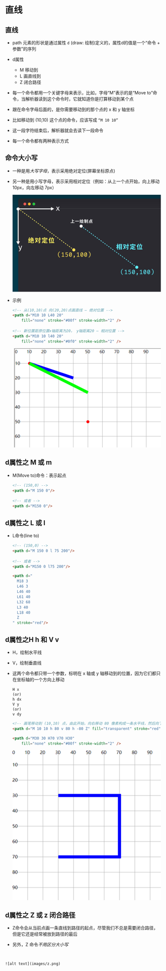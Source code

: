 # 直线

## 直线

+ path 元素的形状是通过属性 `d` (draw: 绘制)定义的，属性d的值是一个“命令 + 参数”的序列

+ d属性

  + M 移动到
  + L 画直线到
  + Z 闭合路径

+ 每一个命令都用一个关键字母来表示，比如，字母“M”表示的是“Move to”命令，当解析器读到这个命令时，它就知道你是打算移动到某个点
+ 跟在命令字母后面的，是你需要移动到的那个点的 x 和 y 轴坐标
+ 比如移动到 (10,10) 这个点的命令，应该写成 `“M 10 10”`
+ 这一段字符结束后，解析器就会去读下一段命令
+ 每一个命令都有两种表示方式

## 命令大小写

+ 一种是用*大写字母*，表示采用绝对定位(屏幕坐标原点)
+ 另一种是用小写字母，表示采用相对定位（例如：从上一个点开始，向上移动 10px，向左移动 7px）

  ![alt text](images/相对定位与绝对定位.png)

+ 示例

  ```html
  <!-- 从(10,10)点 向(20,20)点画直线 — 绝对位置 -->
  <path d="M10 10 L40 20"
      fill="none" stroke="#00f" stroke-width="2" />

  <!-- 新位置距原位置x轴距离为20， y轴距离20 — 相对位置 -->
  <path d="M10 10 l40 20"
      fill="none" stroke="#0f0" stroke-width="2" />
  ```

  ![alt text](images/相对定位与绝对定位2.png)

## d属性之 M 或 m

+ M(Move to)命令：表示起点

  ```html
  <!-- (150,0) -->
  <path d="M 150 0"/>

  <!-- 或者 -->
  <path d="M150 0"/>
  ```

## d属性之 L 或 l

+ L命令(line to)

  ```html
  <!-- (150,0) -->
  <path d="M 150 0 l 75 200"/>

  <!-- 或者 -->
  <path d="M150 0 l75 200"/>
  ```

  ```html
  <path d="
    M18 3
    L46 3
    L46 40
    L61 40
    L32 68
    L3 40
    L18 40
    Z
  " stroke="red"/>
  ```

## d属性之H h 和 V v

+ H，绘制水平线
+ V，绘制垂直线
+ 这两个命令都只带一个参数，标明在 x 轴或 y 轴移动到的位置，因为它们都只在坐标轴的一个方向上移动

  ```
  H x
  (or)
  h dx
  V y
  (or)
  v dy
  ```

  ```html
  <!-- 画笔移动到 (10,10) 点，由此开始，向右移动 80 像素构成一条水平线，然后向下移动 80 像素，然后向左移动 80 像素，然后再回到起点 -->
  <path d="M 10 10 h 80 v 80 h -80 Z" fill="transparent" stroke="red"/>
  ```

  ```html
  <path d="M30 30 H70 V70 H30"
      fill="none" stroke="#00f" stroke-width="2" />
  ```

  ![alt text](images/hv.png)

## d属性之 Z 或 z 闭合路径

+ Z命令会从当前点画一条直线到路径的起点，尽管我们不总是需要闭合路径，但是它还是经常被放到路径的最后
+ 另外，Z 命令*不用区分大小写*

  ```html
 <path d="M30 30 H70 V70 H30 Z"
      fill="none" stroke="#00f" stroke-width="2" />
  ```

  ![alt text](images/z.png)
